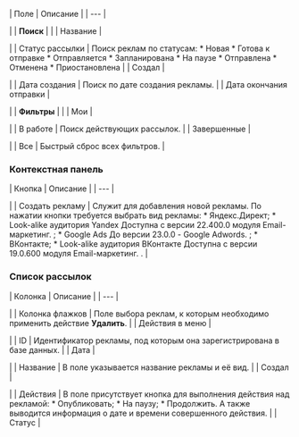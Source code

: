 | Поле | Описание |
| --- |

|
| **Поиск** | |
| Название |

|
| Статус рассылки | Поиск реклам по статусам:  * Новая * Готова к отправке * Отправляется * Запланирована * На паузе * Отправлена * Отменена * Приостановлена |
| Создал |

|
| Дата создания | Поиск по дате создания рекламы. |
| Дата окончания отправки |

|
| **Фильтры** | |
| Мои |

|
| В работе | Поиск действующих рассылок. |
| Завершенные |

|
| Все | Быстрый сброс всех фильтров. |

### Контекстная панель

| Кнопка | Описание |
| --- |

|
| Создать рекламу | Служит для добавления новой рекламы. По нажатии кнопки требуется выбрать вид рекламы:  * Яндекс.Директ; * Look-alike аудитория   Yandex      Доступна с версии 22.400.0 модуля Email-маркетинг.   ; * Google Ads      До версии 23.0.0 - Google Adwords.   ; * ВКонтакте; * Look-alike аудитория   ВКонтакте      Доступна с версии 19.0.600 модуля Email-маркетинг.   . |

### Список рассылок

| Колонка | Описание |
| --- |

|
| Колонка флажков | Поле выбора реклам, к которым необходимо применить действие **Удалить**. |
| Действия в меню |

|
| ID | Идентификатор рекламы, под которым она зарегистрирована в базе данных. |
| Дата |

|
| Название | В поле указывается название рекламы и её вид. |
| Создал |

|
| Действия | В поле присутствует кнопка для выполнения действия над рекламой:  * Опубликовать; * На паузу; * Продолжить.  А также выводится информация о дате и времени совершенного действия. |
| Статус |